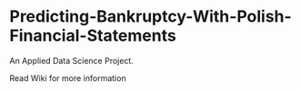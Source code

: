 # Predicting-Bankruptcy-With-Polish-Financial-Statements
An Applied Data Science Project.


Read Wiki for more information
